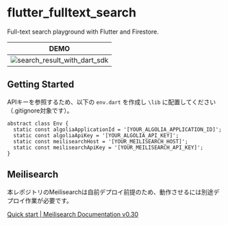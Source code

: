 # flutter_fulltext_search

Full-text search playground with Flutter and Firestore.

| DEMO |
| --- |
| ![search_result_with_dart_sdk](https://user-images.githubusercontent.com/12729025/207903036-9ec42d1f-fec7-47bf-99f8-c317af4065aa.gif) |

## Getting Started

APIキーを参照するため、以下の `env.dart` を作成し `\lib` に配置してください（.gitignore対象です）。

```dart: env.dart
abstract class Env {
  static const algoliaApplicationId = '[YOUR_ALGOLIA_APPLICATION_ID]';
  static const algoliaApiKey = '[YOUR_ALGOLIA_API_KEY]';
  static const meilisearchHost = '[YOUR_MEILISEARCH_HOST]';
  static const meilisearchApiKey = '[YOUR_MEILISEARCH_API_KEY]';
}
```

## Meilisearch
本レポジトリのMeilisearchは自前デプロイ前提のため、動作させるには別途デプロイ作業が必要です。

[Quick start | Meilisearch Documentation v0.30](https://docs.meilisearch.com/learn/getting_started/quick_start.html#setup-and-installation)